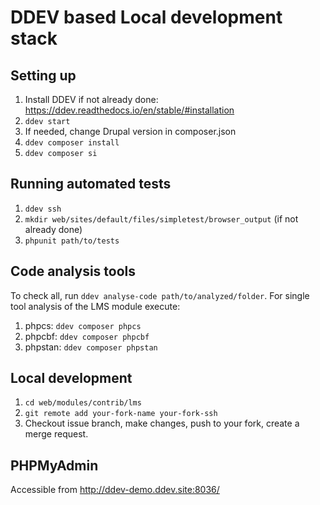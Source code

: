 # DDEV based Local development stack

## Setting up

1. Install DDEV if not already done: https://ddev.readthedocs.io/en/stable/#installation
2. `ddev start`
3. If needed, change Drupal version in composer.json
4. `ddev composer install`
5. `ddev composer si`


## Running automated tests

1. `ddev ssh`
2. `mkdir web/sites/default/files/simpletest/browser_output` (if not already done)
3. `phpunit path/to/tests`


## Code analysis tools

To check all, run `ddev analyse-code path/to/analyzed/folder`.
For single tool analysis of the LMS module execute:
1. phpcs: `ddev composer phpcs`
2. phpcbf: `ddev composer phpcbf`
3. phpstan: `ddev composer phpstan`


## Local development

1. `cd web/modules/contrib/lms`
2. `git remote add your-fork-name your-fork-ssh`
3. Checkout issue branch, make changes, push to your fork,
   create a merge request.


## PHPMyAdmin

Accessible from http://ddev-demo.ddev.site:8036/
